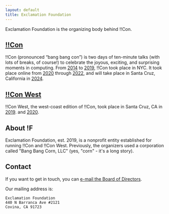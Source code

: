 ```yaml
---
layout: default
title: Exclamation Foundation
---
```

Exclamation Foundation is the organizing body behind !!Con.

## [!!Con](https://bangbangcon.com)

!!Con (pronounced “bang bang con”) is two days of ten-minute talks (with lots of breaks, of course!) to celebrate the joyous, exciting, and surprising moments in computing. From [2014](https://bangbangcon.com/2014) to [2019](https://bangbangcon.com/2019), !!Con took place in NYC. It took place online from [2020](https://bangbangcon.com/2020) through [2022](https://bangbangcon.com/2022), and will take place in Santa Cruz, California in [2024](https://bangbangcon.com).

## [!!Con West](https://bangbangcon.com/west)

!!Con West, the west-coast edition of !!Con, took place in Santa Cruz, CA in [2019](https://bangbangcon.com/west/2019). and [2020](https://bangbangcon.com/west/).

## About !F

Exclamation Foundation, est. 2019, is a nonprofit entity established for running !!Con and !!Con West. Previously, the organizers used a corporation called "Bang Bang Corn, LLC" (yes, "corn" - it's a long story).

## Contact

If you want to get in touch, you can [e-mail the Board of Directors](mailto:board@exclamation.foundation).

Our mailing address is:
```
Exclamation Foundation
440 N Barranca Ave #2121
Covina, CA 91723
```
